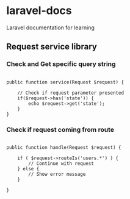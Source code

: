 # laravel-docs
Laravel documentation for learning  
  
  
## Request service library  



### Check and Get specific query string  
  
```

public function service(Request $request) {

    // Check if request parameter presented
    if($request->has('state')) {
        echo $request->get('state');
    }
}

```  
  
  
### Check if request coming from route  
  
```

public function handle(Request $request) {

    if ( $request->routeIs('users.*') ) {
        // Continue with request
    } else {
        // Show error message
    }

}

```
